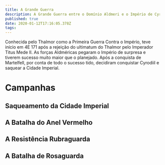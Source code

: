 ```yaml
---
title: A Grande Guerra
description: A Grande Guerra entre o Domínio Aldmeri e o Império de Cyrodiil
published: true
date: 2020-01-12T17:16:05.378Z
tags: 
---
```


Conhecida pelo Thalmor como a Primeira Guerra Contra o Império, teve início em 4E 171 após a rejeição do ultimatum do Thalmor pelo Imperador Titus Mede II. As forças Aldméricas pegaram o Império de surpresa e tiverem sucesso muito maior que o planejado. Após a conquista de Martelfell, por conta de todo o sucesso tido, decidiram conquistar Cyrodiil e saquear a Cidade Imperial.

# Campanhas
## Saqueamento da Cidade Imperial
## A Batalha do Anel Vermelho
## A Resistência Rubraguarda
## A Batalha de Rosaguarda
